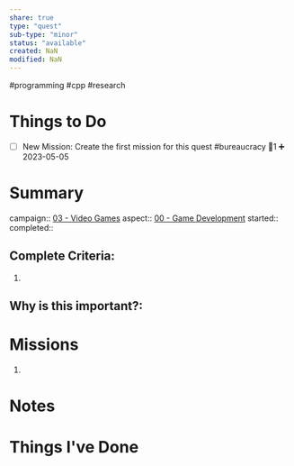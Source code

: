 ```yaml
---
share: true
type: "quest"
sub-type: "minor"
status: "available"
created: NaN 
modified: NaN
---
```

 #programming #cpp #research
 
# Things to Do
- [ ] New Mission: Create the first mission for this quest #bureaucracy 🥄1 ➕ 2023-05-05 
# Summary
campaign:: [03 - Video Games](./03%20-%20Video%20Games.md)
aspect:: [00 - Game Development](./00%20-%20Game%20Development.md)
started:: 
completed::
## Complete Criteria:
1. 

## Why is this important?:

# Missions
1.

# Notes

# Things I've Done